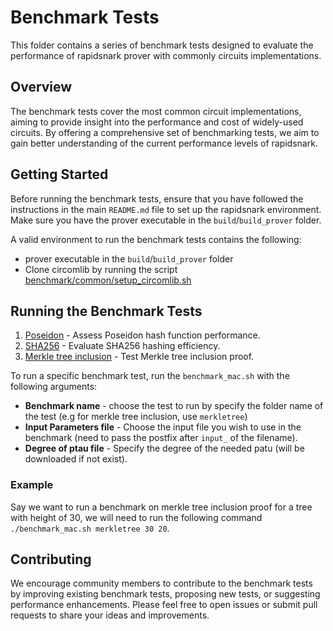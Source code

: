 
# Benchmark Tests

This folder contains a series of benchmark tests designed to evaluate the performance of rapidsnark prover with commonly circuits implementations.

## Overview

The benchmark tests cover the most common circuit implementations, aiming to provide insight into the performance and cost of widely-used circuits. By offering a comprehensive set of benchmarking tests, we aim to gain better understanding of the current performance levels of rapidsnark.

## Getting Started

Before running the benchmark tests, ensure that you have followed the instructions in the main `README.md` file to set up the rapidsnark environment. Make sure you have the prover executable in the `build`/`build_prover` folder.

A valid environment to run the benchmark tests contains the following:
 - prover executable in the `build`/`build_prover` folder
 - Clone circomlib by running the script [benchmark/common/setup_circomlib.sh](./common/setup_circomlib.sh)


## Running the Benchmark Tests

1. [Poseidon](./poseidon) - Assess Poseidon hash function performance.
2. [SHA256](./sha256) - Evaluate SHA256 hashing efficiency.
3. [Merkle tree inclusion](./merkletree) - Test Merkle tree inclusion proof.

To run a specific benchmark test, run the `benchmark_mac.sh` with the following arguments:
- <strong>Benchmark name</strong> - choose the test to run by specify the folder name of the test (e.g for merkle tree inclusion, use `merkletree`)
 - <strong>Input Parameters file</strong> - Choose the input file you wish to use in the benchmark (need to pass the postfix after `input_` of the filename).
 - <strong>Degree of ptau file</strong> - Specify the degree of the needed patu (will be downloaded if not exist).

### Example
Say we want to run a benchmark on merkle tree inclusion proof for a tree with height of 30, we will need to run the following command `./benchmark_mac.sh merkletree 30 20`.

## Contributing

We encourage community members to contribute to the benchmark tests by improving existing benchmark tests, proposing new tests, or suggesting performance enhancements. Please feel free to open issues or submit pull requests to share your ideas and improvements.
